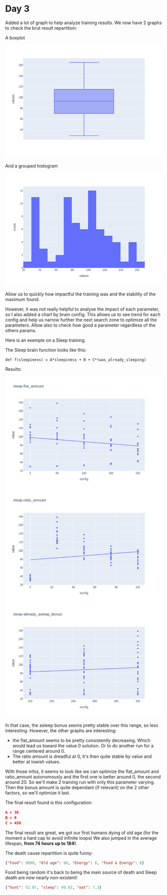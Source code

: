 # Day 3

Added a lot of graph to help analyze training results. We now have 2 graphs to check the brut result repartition:

A boxplot 

![BoxPlot](boxplot.png) 

And a grouped histogram 

![Histogram](histogram.png)

Allow us to quickly how impactful the training was and the stability of the maximum found. 

However, it was not really helpful to analyse the impact of each parameter, so I also added a chart by brain config. 
This allows us to see trend for each config and help us narrow further the next search zone to optimize all the 
parameters. Allow also to check how good a parameter regardless of the others params.

Here is an exemple on a Sleep training. 

The Sleep brain function looks like this: 

```
def f(sleepiness) = A*sleepiness + B + C*(was_already_sleeping)
```

Results:

![Flat Amount](flat_amount.png)
![Ratio Amount](ratio_amount.png)
![Already Asleep Bonus](bonus.png)

In that case, the asleep bonus seems pretty stable over this range, so less interesting. However, the other graphs are 
interesting:
- the flat_amount seems to be pretty consistently decreasing. Which would lead us toward the value 0 solution. Or to do
another run for a range centered around 0.
- The ratio amount is dreadful at 0, it's then quite stable by value and better at lowish values.

With those infos, it seems to look like we can optimize the flat_amount and ratio_amount autonomously and the first one
is better around 0, the second around 20. So we'll make 2 training run with only this parameter varying. Then the bonus
amount is quite dependant (if relevant) on the 2 other factors, so we'll optimize it last.

The final result found is this configuration:
```json
A = 30
B = 0
C = 450
```

The final result are great, we got our first humans dying of old age (for the moment a hard cap to avoid infinite loops)
We also jumped in the average lifespan, **from 74 hours up to 184!**.

The death cause repartition is quite funny:
```json
{"Food": 9890, "Old age": 96, "Energy": 6, "Food & Energy": 8}
```

Food being random it's back to being the main source of death and Sleep death are now nearly non-existent!
```json
{"hunt": 51.87, "sleep": 40.83, "eat": 7.3}
```